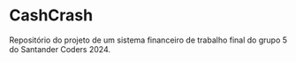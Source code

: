 # CashCrash
Repositório do projeto de um sistema financeiro de trabalho final do grupo 5 do Santander Coders 2024.